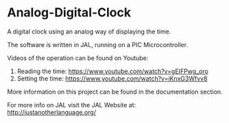 # Analog-Digital-Clock
A digital clock using an analog way of displaying the time.

The software is written in JAL, running on a PIC Microcontroller.

Videos of the operation can be found on Youtube:
1) Reading the time: https://www.youtube.com/watch?v=gEIFPwg_oro
2) Setting the time: https://www.youtube.com/watch?v=iKnxG3Wfvv8

More information on this project can be found in the documentation section. 

For more info on JAL visit the JAL Website at: http://justanotherlanguage.org/

